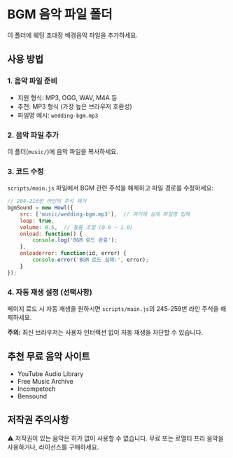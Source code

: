 # BGM 음악 파일 폴더

이 폴더에 웨딩 초대장 배경음악 파일을 추가하세요.

## 사용 방법

### 1. 음악 파일 준비
- 지원 형식: MP3, OGG, WAV, M4A 등
- 추천: MP3 형식 (가장 높은 브라우저 호환성)
- 파일명 예시: `wedding-bgm.mp3`

### 2. 음악 파일 추가
이 폴더(`music/`)에 음악 파일을 복사하세요.

### 3. 코드 수정
`scripts/main.js` 파일에서 BGM 관련 주석을 해제하고 파일 경로를 수정하세요:

```javascript
// 204-216번 라인의 주석 제거
bgmSound = new Howl({
    src: ['music/wedding-bgm.mp3'],  // 여기에 실제 파일명 입력
    loop: true,
    volume: 0.5,  // 볼륨 조절 (0.0 ~ 1.0)
    onload: function() {
        console.log('BGM 로드 완료');
    },
    onloaderror: function(id, error) {
        console.error('BGM 로드 실패:', error);
    }
});
```

### 4. 자동 재생 설정 (선택사항)
페이지 로드 시 자동 재생을 원하시면 `scripts/main.js`의 245-259번 라인 주석을 해제하세요.

**주의:** 최신 브라우저는 사용자 인터랙션 없이 자동 재생을 차단할 수 있습니다.

## 추천 무료 음악 사이트
- YouTube Audio Library
- Free Music Archive
- Incompetech
- Bensound

## 저작권 주의사항
⚠️ 저작권이 있는 음악은 허가 없이 사용할 수 없습니다.
무료 또는 로열티 프리 음악을 사용하거나, 라이선스를 구매하세요.
